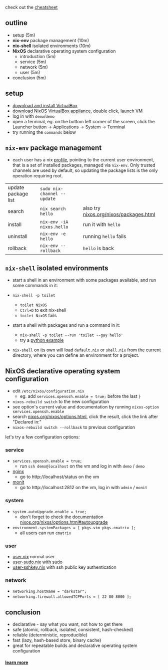 check out the [cheatsheet](cheatsheet.md)

## outline

- setup (5m)
- **nix-env** package management (10m)
- **nix-shell** isolated environments (10m)
- **NixOS** declarative operating system configuration
  - introduction (5m)
  - service (5m)
  - network (5m)
  - user (5m)
- conclusion (5m)


## setup

- [download and install VirtualBox](https://www.virtualbox.org/wiki/Downloads)
- [download NixOS VirtualBox appliance](https://nixos.org/nixos/download.html), double click, launch VM
- log in with `demo`/`demo`
- open a terminal, eg. on the bottom left corner of the screen, click the  Launcher button → Applications → System → Terminal
- try running the `commands` below

## `nix-env` package management

- each user has a nix [profile](https://nixos.org/manual/nix/stable/#sec-profiles), pointing to the current user environment, that is a set of installed packages, managed via `nix-env`. Only trusted channels are used by default, so updating the package lists is the only operation requiring root.

| | | |
| --- | --- | --- |
| update package list | `sudo nix-channel --update` ||
| search | `nix search hello` | also try [nixos.org/nixos/packages.html](https://nixos.org/nixos/packages.html) |
| install | `nix-env -iA nixos.hello` | run it with `hello` |
| uninstall | `nix-env -e hello` | running `hello` fails |
| rollback | `nix-env --rollback` | `hello` is  back |


## `nix-shell` isolated environments

- start a shell in an environment with some packages available, and run some commands in it:
- `nix-shell -p toilet`
  - `toilet NixOS`
  - `Ctrl+D` to exit nix-shell
  - `toilet NixOS` fails

- start a shell with packages and run a command in it:
  - `nix-shell -p toilet --run 'toilet --gay hello'`
  - try a [python example](python.md)

- `nix-shell` on its own will load `default.nix` or `shell.nix` from the current directory, where you can define an environment for a project.


## NixOS declarative operating system configuration

- edit `/etc/nixos/configuration.nix`
  - eg. add `services.openssh.enable = true;` before the last `}`
- `nixos-rebuild switch` to the new configuration
- see option's current value and documentation by running `nixos-option services.openssh.enable`
- search [nixos.org/nixos/options.html](https://nixos.org/nixos/options.html), click the result, click the link after "Declared in:"
- `nixos-rebuild switch --rollback` to previous configuration

let's try a few configuration options:


### service

- `services.openssh.enable = true;`
  - run `ssh demo@localhost` on the vm and log in with `demo` / `demo`
- [nginx](nixos/nginx.nix)
  - go to http://localhost/status on the vm
- [monit](nixos/monit.nix)
  - go to http://localhost:2812 on the vm, log in with `admin` / `monit`


### system

- `system.autoUpgrade.enable = true;`
  - don't forget to check the documentation [nixos.org/nixos/options.html#autoupgrade](https://nixos.org/nixos/options.html#autoupgrade)
- `environment.systemPackages = [ pkgs.vim pkgs.cmatrix ];`
  - all users can run `cmatrix`


### user

- [user.nix](nixos/user.nix) normal user
- [user-sudo.nix](nixos/user-sudo.nix) with sudo
- [user-sshkey.nix](nixos/user-sshkey.nix) with ssh public key authentication


### network

- `networking.hostName = "darkstar";`
- `networking.firewall.allowedTCPPorts = [ 22 80 8000 ];`


## conclusion

- declarative - say what you want, not how to get there
- safe (atomic, rollback, isolated, consistent, hash-checked)
- reliable (deterministic, reproducible)
- fast (lazy, hash-based store, binary cache)
- great for repeatable builds and declarative operating system configuration


#### [learn more](https://nixos.org/learn.html)
